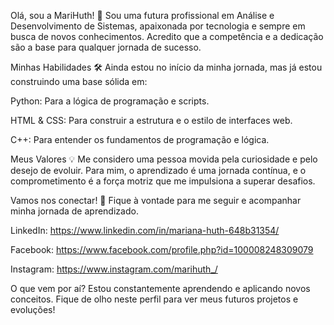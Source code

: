 Olá, sou a MariHuth! 👋
Sou uma futura profissional em Análise e Desenvolvimento de Sistemas, apaixonada por tecnologia e sempre em busca de novos conhecimentos. Acredito que a competência e a dedicação são a base para qualquer jornada de sucesso.

Minhas Habilidades 🛠️
Ainda estou no início da minha jornada, mas já estou construindo uma base sólida em:

Python: Para a lógica de programação e scripts.

HTML & CSS: Para construir a estrutura e o estilo de interfaces web.

C++: Para entender os fundamentos de programação e lógica.

Meus Valores 💡
Me considero uma pessoa movida pela curiosidade e pelo desejo de evoluir. Para mim, o aprendizado é uma jornada contínua, e o comprometimento é a força motriz que me impulsiona a superar desafios.

Vamos nos conectar! 🤝
Fique à vontade para me seguir e acompanhar minha jornada de aprendizado.

LinkedIn: https://www.linkedin.com/in/mariana-huth-648b31354/

Facebook: https://www.facebook.com/profile.php?id=100008248309079

Instagram: https://www.instagram.com/marihuth_/

O que vem por aí?
Estou constantemente aprendendo e aplicando novos conceitos. Fique de olho neste perfil para ver meus futuros projetos e evoluções!
